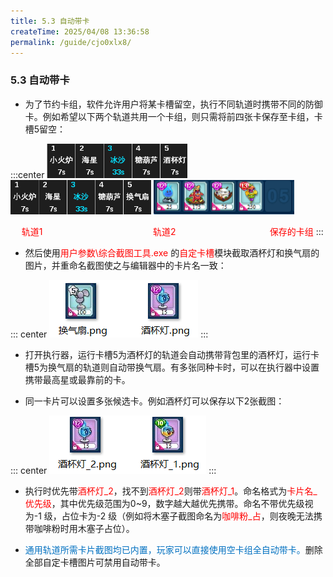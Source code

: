 ```yaml
---
title: 5.3 自动带卡
createTime: 2025/04/08 13:36:58
permalink: /guide/cjo0xlx8/
---
```


### 5.3 自动带卡

- 为了节约卡组，软件允许用户将某卡槽留空，执行不同轨道时携带不同的防御卡。例如希望以下两个轨道共用一个卡组，则只需将前四张卡保存至卡组，卡槽5留空：

:::center
<img src="./picture/5.3.0.1.png" alt="" width="225" height="55"> <img src="./picture/5.3.0.2.png" alt="" width="225" height="55"> <img src="./picture/5.3.0.3.png" alt="" width="225" height="55">

<span style="color: red;"><span style="margin-left: 2ch;"></span>轨道1<span style="margin-left: 20ch;"></span>轨道2<span style="margin-left: 17ch;"></span>保存的卡组</span>
:::

- 然后使用<span style="color: red;">用户参数\综合截图工具.exe </span>的<span style="color: red;">自定卡槽</span>模块截取酒杯灯和换气扇的图片，并重命名截图使之与编辑器中的卡片名一致：

::: center
![](./picture/5.3.0.4.png)
:::

- 打开执行器，运行卡槽5为酒杯灯的轨道会自动携带背包里的酒杯灯，运行卡槽5为换气扇的轨道则自动带换气扇。有多张同种卡时，可以在执行器中设置携带最高星或最靠前的卡。

- 同一卡片可以设置多张候选卡。例如酒杯灯可以保存以下2张截图：

::: center
![](./picture/5.3.0.5.png)
:::

- 执行时优先带<span style="color: red;">酒杯灯_2</span>，找不到<span style="color: red;">酒杯灯_2</span>则带<span style="color: red;">酒杯灯_1</span>。命名格式为<span style="color: red;">卡片名_优先级</span>，其中优先级范围为0~9，数字越大越优先携带。命名不带优先级视为-1 级，占位卡为-2 级（例如将木塞子截图命名为<span style="color: red;">咖啡粉_占</span>，则夜晚无法携带咖啡粉时用木塞子占位）。

- <span style="color: #0070C0;">通用轨道所需卡片截图均已内置，玩家可以直接使用空卡组全自动带卡。</span>删除全部自定卡槽图片可禁用自动带卡。
